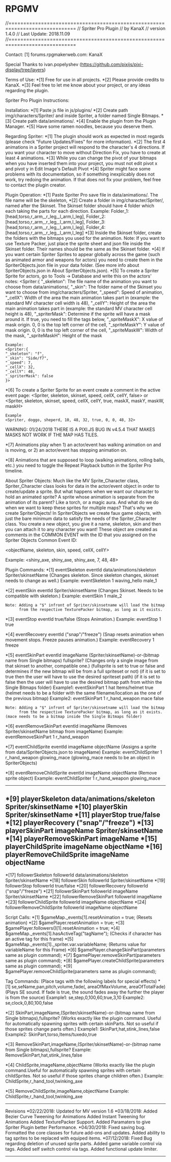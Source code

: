 # RPGMV

//=============================================================================
// Spriter Pro Plugin
// by KanaX
// version 1.4.0
// Last Update: 2018.11.09
//=============================================================================

Contact: 
[1] forums.rpgmakerweb.com: KanaX

Special Thanks to ivan.popelyshev (https://github.com/pixijs/pixi-display/tree/layers)

Terms of Use:
*[1] Free for use in all projects.
*[2] Please provide credits to KanaX.
*[3] Feel free to let me know about your project, or any ideas regarding the plugin.

Spriter Pro Plugin Instructions:

Installation:
*[1] Paste js file in js/plugins/
*[2] Create path img/characters/Spriter/ and inside Spriter, a folder named Single Bitmaps.
*[3] Create path data/animations/.
*[4] Enable the plugin from the Plugin Manager.
*[5] Have some ramen noodles, because you deserve them.

Regarding Spriter:
*[1] The plugin should work as expected in most regards (please check "Future Updates/Fixes" for more information).
*[2] The first 4 animations in a Spriter project will respond to the character's 4 directions. If you want your character
    to move without Direction Fix, you have to create at least 4 animations.
*[3] While you can change the pivot of your bitmaps when you have inserted them into your project, you must not edit pivot x 
    and pivot y in Edit Image's Default Pivot 
*[4] Spriter might face some problems with its documentation, so if something inexplicably does not work, try redoing the animation.
    If that does not fix your problem, feel free to contact the plugin creator.

Plugin Operation:
*[1] Paste Spriter Pro save file in data/animations/. The file name will be the skeleton,
*[2] Create a folder in img/character/Spriter/, named after the Skinset. The Skinset folder should have 4 folder which each taking the parts for each direction.
    Example: Folder_1: [head,torso,r_arm,_r_leg,_l_arm,l_leg], Folder_2: [head,torso,r_arm,_r_leg,_l_arm,l_leg], Folder_3: [head,torso,r_arm,_r_leg,_l_arm,l_leg], Folder_4: [head,torso,r_arm,_r_leg,_l_arm,l_leg] 
*[3] Inside the Skinset folder, create the folders with the bitmaps you used for the animation.
    Note: If you want to use Texture Packer, just place the sprite sheet and json file inside the Skinset folder. Their names should be the same as the Skinset folder.
*[4] If you want certain Spriter Sprites to appear globally across the game (such as animated armor and weapons for actors) you need to create them in the SpriterObjects.json file in your data folder.
    (See more info about SpriterObjects.json in About SpriterObjects.json).
*[5] To create a Spriter Sprite for actors, go to Tools -> Database and write this on the actors' notes:
    <Spriter:{
    "_skeleton": The file name of the animation you want to choose from data/animations/,
    "_skin": The folder name of the Skinset you want to choose from img/characters/Spriter,
    "_speed": Speed of animation,
    "_cellX": Width of the area the main animation takes part in (example: the standard MV character cell width is 48),
    "_cellY": Height of the area the main animation takes part in (example: the standard MV character cell height is 48),
    "_spriterMask": Determine if the sprite will have a mask around it. If true, you need to fill the tags below,
    "_spriteMaskX": X value of mask origin. 0, 0 is the top left corner of the cell,
    "_spriteMaskY": Y value of mask origin. 0, 0 is the top left corner of the cell,
    "_spriteMaskW": Width of the mask,
    "_spriteMaskH": Height of the mask

    Example:
    <Spriter:{
    "_skeleton": "f",
    "_skin": "Side/f7",
    "_speed": 7,
    "_cellX": 32,
    "_cellY": 48,
    "_spriterMask": false
    }>  

*[6] To create a Spriter Sprite for an event create a comment in the active event page:
    <Spriter, skeleton, skinset, speed, cellX, cellY, false>
    or
    <Spriter, skeleton, skinset, speed, cellX, cellY, true, maskX, maskY, maskW, maskH> 
 
    Example
    <Spriter, doggo, sheperd, 10, 48, 32, true, 0, 0, 48, 32>

WARNING: 01/24/2018 THERE IS A PIXI.JS BUG IN v4.5.4 THAT MAKES MASKS NOT WORK IF THE MAP HAS TILES. 

*[7] Animations play when 1) an actor/event has walking animation on and is moving, or 2) an actor/event has stepping animation on.

*[8] Animations that are supposed to loop (walking animations, rolling balls, etc.) you need to toggle the Repeat Playback button in the Spriter Pro timeline.

About Spriter Objects:
Much like the MV Sprite_Character class, Spriter_Character class looks for data in the actor/event object in order to create/update a sprite. But what happens 
when we want our character to hold an animated sprite? A sprite whose animation is separate from the animation of its parent? Like a torch, or a magic aura. 
And what do we do when we want to keep these sprites for multiple maps?
That's why we create SpriterObjects!
In SpriterObjects we create faux game objects, with just the bare minimum data to satisfy the needs of the Spriter_Character class. You create a new object, 
you give it a name, skeleton, skin and then you can attach it to any character you want!
These object are created as comments in the COMMON EVENT with the ID that you assigned on the Spriter Objects Common Event ID:

<objectName, skeleton, skin, speed, cellX, cellY>

Example: <shiny_axe, shiny_axe, shiny_axe, 7, 48, 48>

Plugin Commands:
*[1] eventSkeleton eventId data/animations/skeleton Spriter/skinsetName                                     (Changes skeleton. Since skeleton changes, skinset needs to change as well.)
    Example: eventSkeleton 1 waving_hello male_1

*[2] eventSkin eventId Spriter/skinsetName                                                                  (Changes Skinset. Needs to be compatible with skeleton.)
    Example: eventSkin 1 male_2

    Note: Adding a "$" infront of Spriter/skinsetname will load the bitmap
          from the respective TexturePacker bitmap, as long as it exists.

*[3] eventStop eventId true/false                                                                           (Stops Animation.)
    Example: eventStop 1 true

*[4] eventRecovery eventId ("snap"/"freeze")                                                                (Snap resets animation when movement stops. Freeze pauses animation.)
    Example: eventRecovery 1 freeze

*[5] eventSkinPart eventId imageName (Spriter/skinsetName)-or-(bitmap name from Single bitmaps) fullsprite? (Changes only a single image from that skinset to another, compatible one.)
                                                                                                           (fullsprite is set to true or false and determines if the new bitmap will be from a full spriteset or not)
                                                                                                           (if it is set to true then the user will have to use the desired spriteset path)
                                                                                                           (if it is set to false then the user will have to use the desired bitmap path from within the Single Bitmaps folder)
    Example1: eventSkinPart 1 hat Items/helmet true                                                        (helmet needs to be a folder with the same filename/location as the one of the previous bitmap)
    Example2: eventSkinPart 1 r_hand_weapon mace false 

    Note: Adding a "$" infront of Spriter/skinsetname will load the bitmap
          from the respective TexturePacker bitmap, as long as it exists.                                                    (mace needs to be a bitmap inside the Single Bitmaps folder)

*[6] eventRemoveSkinPart eventId imageName                                                                  (Removes Spriter/skinsetName bitmap from imageName)
    Example: eventRemoveSkinPart 1 r_hand_weapon 

*[7] eventChildSprite eventId imageName objectName                                                          (Assigns a sprite from data/SpriterObjects.json to imageName)
    Example: eventChildSpriter 1 r_hand_weapon glowing_mace                                                (glowing_mace needs to be an object in SpriterObjects)

*[8] eventRemoveChildSprite eventId imageName objectName                                                    (Remove sprite object)
    Example: eventChildSpriter 1 r_hand_weapon glowing_mace

-----------------------------------------------------------------------------
*[9] playerSkeleton data/animations/skeleton Spriter/skinsetName
*[10] playerSkin Spriter/skinsetName
*[11] playerStop true/false
*[12] playerRecovery ("snap"/"freeze")
*[13] playerSkinPart imageName Spriter/skinsetName
*[14] playerRemoveSkinPart imageName 
*[15] playerChildSprite imageName objectName
*[16] playerRemoveChildSprite imageName objectName
-----------------------------------------------------------------------------
*[17] followerSkeleton followerId data/animations/skeleton Spriter/skinsetName
*[18] followerSkin followerId Spriter/skinsetName
*[19] followerStop followerId true/false
*[20] followerRecovery followerId ("snap"/"freeze")
*[21] followerSkinPart  followerId imageName Spriter/skinsetName
*[22] followerRemoveSkinPart  followerId imageName 
*[23] followerChildSprite followerId imageName objectName
*[24] followerRemoveChildSprite followerId imageName objectName

Script Calls:
*[1] $gameMap._events[1].resetAnimation = true;                                                              (Resets animation)
*[2] $gamePlayer.resetAnimation = true;
*[3] $gamePlayer.followers()[1].resetAnimation = true;
*[4] $gameMap._events[1].hasActiveTag("tagName");                                                            (Checks if character has an active tag for this frame)
*[5] $gameMap._events[1]._spriter.var.variableName;                                                           (Returns value for variableName for this Frame)
*[6] $gamePlayer.changeSkinPart(parameters same as plugin command);
*[7] $gamePlayer.removeSkinPart(parameters same as plugin command);
*[8] $gamePlayer.createChildSprite(parameters same as plugin command);
*[9] $gamePlayer.removeChildSprite(parameters same as plugin command);

Tag Commands:                                                                                               (Place tags with the following labels for special effects)
*[1] se,seName,pan,pitch,volume,fade(, areaOfMaxVolume, areaOfTotalFade)                                     (Plays SE sound. If fade is true, the sound fades away the further the player is from the source)
    Example1: se,step,0,100,60,true,3,10
    Example2: se,clock,0,80,100,false

*[2] SkinPart,imageName,(Spriter/skinsetName)-or-(bitmap name from Single bitmaps),fullsprite?               (Works exactly like the plugin command. Useful for automatically spawning sprites with certain skinParts. Not so useful if those sprites change parts often.)
    Example1: SkinPart,hat,stink_lines,false
    Example2: SkinPart,torso,Items/tuxedo,true

*[3] RemoveSkinPart,imageName,(Spriter/skinsetName)-or-(bitmap name from Single bitmaps),fullsprite?
    Example: RemoveSkinPart,hat,stink_lines,false

*[4] ChildSprite,imageName,objectName                                                                        (Works exactly like the plugin command.Useful for automatically spawning sprites with certain childSprites. Not so useful if those sprites change children often.)
    Example: ChildSprite,r_hand_tool,twinking_axe

*[5] RemoveChildSprite,imageName,objectName
    Example: ChildSprite,r_hand_tool,twinking_axe

----------------------------------------------------------------------------
Revisions
*02/22/2018: Updated for MV version 1.6
*03/18/2018: Added Bezier Curve Tweening for Animations
            Added Instant Tweening for Animations
            Added TexturePacker Support.
            Added Paramaters to give Spriter Plugin better Performance.
*04/30/2018: Fixed saving bug.
            Formatted the core classes for future add-ons and updates.
            Added ability to tag sprites to be replaced with equiped items.
*07/12/2018: Fixed Bug regarding deletion of unused sprite parts.
			   Added game variable control via tags.
            Added self switch control via tags.
            Added functional update limiter.
            
----------------------------------------------------------------------------
